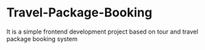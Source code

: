 # Travel-Package-Booking
It is a simple frontend development project based on tour and travel package booking system

